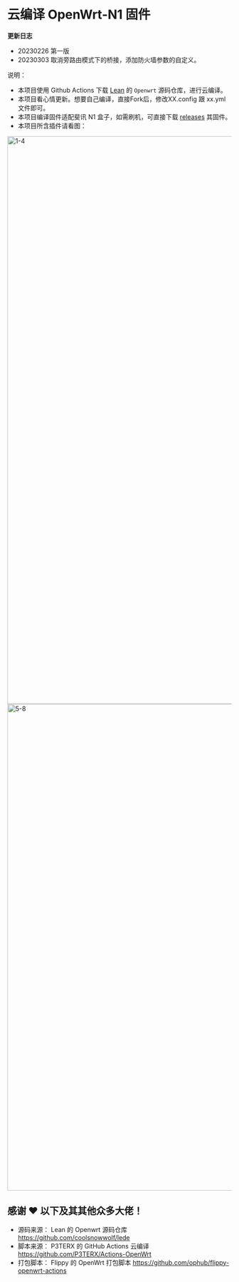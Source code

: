 
# 云编译 OpenWrt-N1 固件

**更新日志**
- 20230226 第一版
- 20230303 取消旁路由模式下的桥接，添加防火墙参数的自定义。

说明：
- 本项目使用 Github Actions 下载 [Lean](https://github.com/coolsnowwolf/lede) 的 `Openwrt` 源码仓库，进行云编译。
- 本项目看心情更新。想要自己编译，直接Fork后，修改XX.config 跟 xx.yml 文件即可。
- 本项目编译固件适配斐讯 N1 盒子，如需刷机，可直接下载 [releases](https://github.com/woni928/N1-OpenWRT) 其固件。
- 本项目所含插件请看图：

<img width="1274" alt="1-4" src="https://user-images.githubusercontent.com/28220733/220530124-64c21d29-d8ec-458b-aa6a-98ee94277c34.png">


<img width="1092" alt="5-8" src="https://user-images.githubusercontent.com/28220733/220530159-ddb4f785-642e-4d94-85ea-a74039f0220f.png">


## 感谢 ❤️ 以下及其其他众多大佬！
- 源码来源： Lean 的 Openwrt 源码仓库 https://github.com/coolsnowwolf/lede
- 脚本来源： P3TERX 的 GitHub Actions 云编译  https://github.com/P3TERX/Actions-OpenWrt
- 打包脚本： Flippy 的 OpenWrt 打包脚本  https://github.com/ophub/flippy-openwrt-actions
